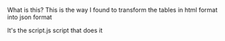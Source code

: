 What is this?
This is the way I found to transform the tables in html format into json format 

It's the script.js script that does it

